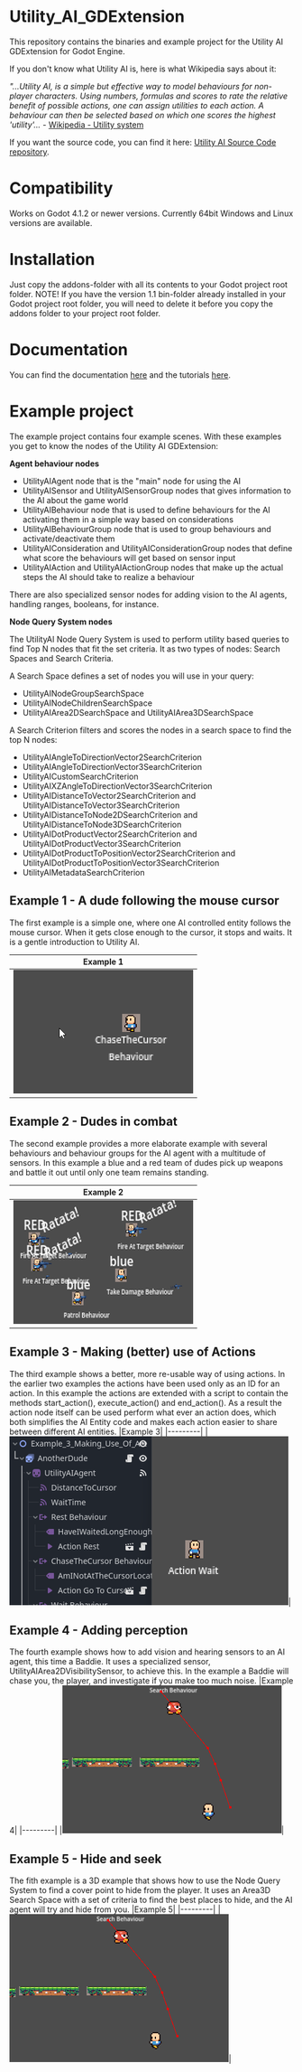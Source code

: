 # Utility_AI_GDExtension
This repository contains the binaries and example project for the Utility AI GDExtension for Godot Engine.

If you don't know what Utility AI is, here is what Wikipedia says about it:

*"...Utility AI, is a simple but effective way to model behaviours for non-player characters. Using numbers, formulas and scores to rate the relative benefit of possible actions, one can assign utilities to each action. A behaviour can then be selected based on which one scores the highest 'utility'...* - [Wikipedia - Utility system](https://en.wikipedia.org/wiki/Utility_system)

If you want the source code, you can find it here: [Utility AI Source Code repository](https://github.com/JarkkoPar/Utility_AI).


# Compatibility
Works on Godot 4.1.2 or newer versions. 
Currently 64bit Windows and Linux versions are available.

# Installation
Just copy the addons-folder with all its contents to your Godot project root folder. 
NOTE! If you have the version 1.1 bin-folder already installed in your Godot project root folder, you will need to delete it before you copy the addons folder to your project root folder.

# Documentation

You can find the documentation [here](documentation/Nodes_latest.md) and the tutorials [here](tutorial/readme.md).

# Example project
The example project contains four example scenes. With these examples you get to know the nodes of the Utility AI GDExtension: 

**Agent behaviour nodes**

 * UtilityAIAgent node that is the "main" node for using the AI
 * UtilityAISensor and UtilityAISensorGroup nodes that gives information to the AI about the game world
 * UtilityAIBehaviour node that is used to define behaviours for the AI activating them in a simple way based on considerations
 * UtilityAIBehaviourGroup node that is used to group behaviours and activate/deactivate them
 * UtilityAIConsideration and UtilityAIConsiderationGroup nodes that define what score the behaviours will get based on sensor input
 * UtilityAIAction and UtilityAIActionGroup nodes that make up the actual steps the AI should take to realize a behaviour

There are also specialized sensor nodes for adding vision to the AI agents, handling ranges, booleans, for instance.

**Node Query System nodes**

The UtilityAI Node Query System is used to perform utility based queries to find Top N nodes that fit the set criteria. It as two types of nodes: Search Spaces and Search Criteria.

A Search Space defines a set of nodes you will use in your query: 

 * UtilityAINodeGroupSearchSpace
 * UtilityAINodeChildrenSearchSpace
 * UtilityAIArea2DSearchSpace and UtilityAIArea3DSearchSpace

A Search Criterion filters and scores the nodes in a search space to find the top N nodes:

 * UtilityAIAngleToDirectionVector2SearchCriterion
 * UtilityAIAngleToDirectionVector3SearchCriterion
 * UtilityAICustomSearchCriterion
 * UtilityAIXZAngleToDirectionVector3SearchCriterion
 * UtilityAIDistanceToVector2SearchCriterion and UtilityAIDistanceToVector3SearchCriterion
 * UtilityAIDistanceToNode2DSearchCriterion and UtilityAIDistanceToNode3DSearchCriterion
 * UtilityAIDotProductVector2SearchCriterion and UtilityAIDotProductVector3SearchCriterion
 * UtilityAIDotProductToPositionVector2SearchCriterion and UtilityAIDotProductToPositionVector3SearchCriterion
 * UtilityAIMetadataSearchCriterion


## Example 1 - A dude following the mouse cursor

The first example is a simple one, where one AI controlled entity follows the mouse cursor. When it gets close enough to the cursor, it stops and waits. It is a gentle introduction to Utility AI. 
 
|Example 1|
|---------|
|![Example 1 - A dude following the mouse cursor](https://raw.githubusercontent.com/JarkkoPar/Utility_AI_GDExtension/main/screenshots/example_1.png)|
 
## Example 2 - Dudes in combat
The second example provides a more elaborate example with several behaviours and behaviour groups for the AI agent with a multitude of sensors. In this example a blue and a red team of dudes pick up weapons and battle it out until only one team remains standing. 

|Example 2|
|---------|
|![Example 2 - Dudes in combat](https://raw.githubusercontent.com/JarkkoPar/Utility_AI_GDExtension/main/screenshots/example_2.png)|
 
## Example 3 - Making (better) use of Actions
The third example shows a better, more re-usable way of using actions. In the earlier two examples the actions have been used only as an ID for an action. In this example the actions are extended with a script to contain the methods start_action(), execute_action() and end_action(). As a result the action node itself can be used perform what ever an action does, which both simplifies the AI Entity code and makes each action easier to share between different AI entities.
|Example 3|
|---------|
|![Example 3 - Making use of Actions](https://raw.githubusercontent.com/JarkkoPar/Utility_AI_GDExtension/main/screenshots/example_3.png)|
 
## Example 4 - Adding perception
The fourth example shows how to add vision and hearing sensors to an AI agent, this time a Baddie. It uses a specialized sensor, UtilityAIArea2DVisibilitySensor, to achieve this. In the example a Baddie will chase you, the player, and investigate if you make too much noise.
|Example 4|
|---------|
|![Example 4 - Adding perception](https://raw.githubusercontent.com/JarkkoPar/Utility_AI_GDExtension/main/screenshots/example_4.png)|
 
## Example 5 - Hide and seek
The fith example is a 3D example that shows how to use the Node Query System to find a cover point to hide from the player. It uses an Area3D Search Space with a set of criteria to find the best places to hide, and the AI agent will try and hide from you.
|Example 5|
|---------|
|![Example 5 - Hide and seek](https://raw.githubusercontent.com/JarkkoPar/Utility_AI_GDExtension/main/screenshots/example_4.png)|

 
